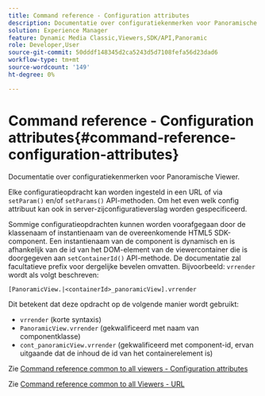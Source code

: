 ```yaml
---
title: Command reference - Configuration attributes
description: Documentatie over configuratiekenmerken voor Panoramische Viewer.
solution: Experience Manager
feature: Dynamic Media Classic,Viewers,SDK/API,Panoramic
role: Developer,User
source-git-commit: 50dddf148345d2ca5243d5d7108fefa56d23dad6
workflow-type: tm+mt
source-wordcount: '149'
ht-degree: 0%

---
```


# Command reference - Configuration attributes{#command-reference-configuration-attributes}

Documentatie over configuratiekenmerken voor Panoramische Viewer.

Elke configuratieopdracht kan worden ingesteld in een URL of via `setParam()` en/of `setParams()` API-methoden. Om het even welk config attribuut kan ook in server-zijconfiguratieverslag worden gespecificeerd.

Sommige configuratieopdrachten kunnen worden voorafgegaan door de klassenaam of instantienaam van de overeenkomende HTML5 SDK-component. Een instantienaam van de component is dynamisch en is afhankelijk van de id van het DOM-element van de viewercontainer die is doorgegeven aan `setContainerId()` API-methode. De documentatie zal facultatieve prefix voor dergelijke bevelen omvatten. Bijvoorbeeld: `vrrender` wordt als volgt beschreven:

```
[PanoramicView.|<containerId>_panoramicView].vrrender
```

Dit betekent dat deze opdracht op de volgende manier wordt gebruikt:

* `vrrender` (korte syntaxis)
* `PanoramicView.vrrender` (gekwalificeerd met naam van componentklasse)
* `cont_panoramicView.vrrender` (gekwalificeerd met component-id, ervan uitgaande dat de inhoud de id van het containerelement is)


Zie [Command reference common to all viewers - Configuration attributes](../../../r-html5-viewer-20-cmdref-configattrib/r-html5-viewer-20-cmdref-configattrib.md#concept-850e0f2c49b949deb7cfbfd330d329bd)

Zie [Command reference common to all Viewers - URL](../../../c-html5-viewer-20-cmdref-url/c-html5-viewer-20-cmdref-url.md#concept-9b337f349b7b406b8c33c7ee96b3e226)
